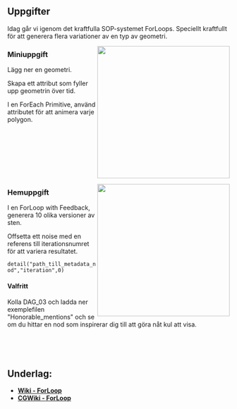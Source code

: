 ## Uppgifter

Idag går vi igenom det kraftfulla SOP-systemet ForLoops. Speciellt kraftfullt för att generera flera variationer av en typ av geometri.

<img src="https://i.giphy.com/media/v1.Y2lkPTc5MGI3NjExYzM5NzBjNGhzZjgzOTNkaHoyeWV1Y2xzOWYyaXB1dzlldm0zMWEzdSZlcD12MV9pbnRlcm5hbF9naWZfYnlfaWQmY3Q9Zw/kTKvTU6lUu3vrRCi5f/giphy.gif" align="right" width="300">

### Miniuppgift

Lägg ner en geometri.

Skapa ett attribut som fyller upp geometrin över tid.

I en ForEach Primitive, använd attributet för att animera varje polygon.

&nbsp;

&nbsp;

&nbsp;

&nbsp;

<img src="https://github.com/user-attachments/assets/ae63cd47-7fde-4b18-ba1f-d1b824953a3f" align="right" width="300">

### Hemuppgift

I en ForLoop with Feedback, generera 10 olika versioner av sten.

Offsetta ett noise med en referens till iterationsnumret för att variera resultatet.

`detail("path_till_metadata_nod","iteration",0)`

#### Valfritt

Kolla DAG_03 och ladda ner exemplefilen "Honorable_mentions" och se om du hittar en nod som inspirerar dig till att göra nåt kul att visa.

&nbsp;

&nbsp;

## Underlag:
- [**Wiki - ForLoop**](https://github.com/Studio-Konkret/Technical-Direction/wiki/ForLoop)
- [**CGWiki - ForLoop**](https://tokeru.com/cgwiki/ForLoops.html)
